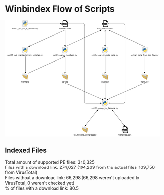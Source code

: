 # Winbindex Flow of Scripts

![winbindex-scripts-flow.png](winbindex-scripts-flow.png)

## Indexed Files

<!--FileStats-->
Total amount of supported PE files: 340,325  
Files with a download link: 274,027 (104,269 from the actual files, 169,758 from VirusTotal)  
Files without a download link: 66,298 (66,298 weren't uploaded to VirusTotal, 0 weren't checked yet)  
% of files with a download link: 80.5  
<!--/FileStats-->

